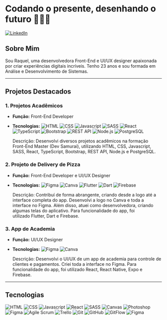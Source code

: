 # Codando o presente, desenhando o futuro 👩‍💻✨

[![LinkedIn](https://img.shields.io/badge/-LinkedIn-blue?style=flat-square&logo=LinkedIn&logoColor=white)](https://www.linkedin.com/in/raquelpaixao)

## Sobre Mim

Sou Raquel, uma desenvolvedora Front-End e UI/UX designer apaixonada por criar experiências digitais incríveis. Tenho 23 anos e sou formada em Análise e Desenvolvimento de Sistemas.

---

## Projetos Destacados

### 1. Projetos Acadêmicos
- **Função:** Front-End Developer
- **Tecnologias:** 
  ![HTML](https://img.shields.io/badge/-HTML-orange?style=flat-square&logo=HTML5&logoColor=white)
  ![CSS](https://img.shields.io/badge/-CSS-blue?style=flat-square&logo=CSS3&logoColor=white)
  ![Javascript](https://img.shields.io/badge/-Javascript-yellow?style=flat-square&logo=JavaScript&logoColor=white)
  ![SASS](https://img.shields.io/badge/-SASS-pink?style=flat-square&logo=SASS&logoColor=white)
  ![React](https://img.shields.io/badge/-React-blue?style=flat-square&logo=React&logoColor=white)
  ![TypeScript](https://img.shields.io/badge/-TypeScript-blue?style=flat-square&logo=TypeScript&logoColor=white)
  ![Bootstrap](https://img.shields.io/badge/-Bootstrap-purple?style=flat-square&logo=Bootstrap&logoColor=white)
  ![REST API](https://img.shields.io/badge/-REST_API-blue?style=flat-square)
  ![Node.js](https://img.shields.io/badge/-Node.js-green?style=flat-square&logo=Node.js&logoColor=white)
  ![PostgreSQL](https://img.shields.io/badge/-PostgreSQL-blue?style=flat-square&logo=PostgreSQL&logoColor=white)

  Descrição: Desenvolvi diversos projetos acadêmicos na formação Front-End Master (Dev Samurai), utilizando HTML, CSS, Javascript, SASS, React, TypeScript, Bootstrap, REST API, Node.js e PostgreSQL.

### 2. Projeto de Delivery de Pizza
- **Função:** Front-End Developer e UI/UX Designer
- **Tecnologias:** 
  ![Figma](https://img.shields.io/badge/-Figma-purple?style=flat-square&logo=Figma&logoColor=white)
  ![Canva](https://img.shields.io/badge/-Canva-blue?style=flat-square&logo=Canva&logoColor=white)
  ![Flutter](https://img.shields.io/badge/-Flutter-blue?style=flat-square&logo=Flutter&logoColor=white)
  ![Dart](https://img.shields.io/badge/-Dart-blue?style=flat-square&logo=Dart&logoColor=white)
  ![Firebase](https://img.shields.io/badge/-Firebase-yellow?style=flat-square&logo=Firebase&logoColor=white)

  Descrição: Contribuí de forma abrangente, criando desde a logo até a interface completa do app. Desenvolvi a logo no Canva e toda a interface no Figma. Além disso, atuei como desenvolvedora, criando algumas telas do aplicativo. Para funcionalidade do app, foi     
  utilizado Flutter, Dart e Firebase.

### 3. App de Academia
- **Função:** UI/UX Designer
- **Tecnologias:** 
  ![Figma](https://img.shields.io/badge/-Figma-purple?style=flat-square&logo=Figma&logoColor=white)
  ![Canva](https://img.shields.io/badge/-Canva-blue?style=flat-square&logo=Canva&logoColor=white)

  Descrição: Desenvolvi o UI/UX de um app de academia para controle de clientes e pagamentos. Criei toda a interface no Figma. Para funcionalidade do app, foi utilizado React, React Native, Expo e Firebase.

---

## Tecnologias

![HTML](https://img.shields.io/badge/-HTML-orange?style=flat-square&logo=HTML5&logoColor=white)
![CSS](https://img.shields.io/badge/-CSS-blue?style=flat-square&logo=CSS3&logoColor=white)
![Javascript](https://img.shields.io/badge/-Javascript-yellow?style=flat-square&logo=JavaScript&logoColor=white)
![React](https://img.shields.io/badge/-React-blue?style=flat-square&logo=React&logoColor=white)
![SASS](https://img.shields.io/badge/-SASS-pink?style=flat-square&logo=SASS&logoColor=white)
![Canvas](https://img.shields.io/badge/-Canvas-green?style=flat-square&logo=HTML5&logoColor=white)
![Photoshop](https://img.shields.io/badge/-Photoshop-blue?style=flat-square&logo=Adobe-Photoshop&logoColor=white)
![Figma](https://img.shields.io/badge/-Figma-purple?style=flat-square&logo=Figma&logoColor=white)
![Agile Scrum](https://img.shields.io/badge/-Agile_Scrum-green?style=flat-square)
![Trello](https://img.shields.io/badge/-Trello-blue?style=flat-square&logo=Trello&logoColor=white)
![Git](https://img.shields.io/badge/-Git-black?style=flat-square&logo=Git&logoColor=white)
![GitHub](https://img.shields.io/badge/-GitHub-181717?style=flat-square&logo=GitHub&logoColor=white)
![GitFlow](https://img.shields.io/badge/-GitFlow-orange?style=flat-square&logo=Git&logoColor=white)
![Figma](https://img.shields.io/badge/-Figma-purple?style=flat-square&logo=Figma&logoColor=white)
